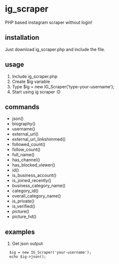 # ig_scraper
PHP based instagram scraper without login!

## installation
Just download ig_scraper.php and include the file.

## usage

1) Include ig_scraper.php
2) Create $ig variable
3) Type $ig = new IG_Scraper('type-your-username');
4) Start using ig scraper :D

## commands

- json()
- biography()
- username()
- external_url()
- external_url_linkshimmed()
- followed_count()
- follow_count()
- full_name()
- has_channel()
- has_blocked_viewer()
- id()
- is_business_account()
- is_joined_recently()
- business_category_name()
- category_id()
- overall_category_name()
- is_private()
- is_verified()
- picture()
- picture_hd()

## examples

1) Get json output
```
  $ig = new IG_Scraper('your-username');
  echo $ig->json();
```

